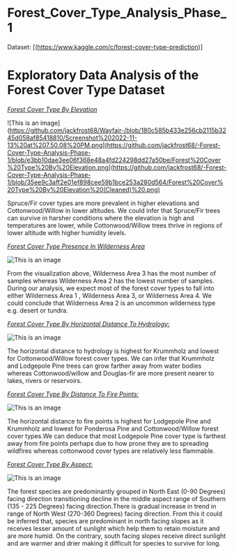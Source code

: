 # Forest_Cover_Type_Analysis_Phase_1

Dataset: [(https://www.kaggle.com/c/forest-cover-type-prediction)]

# Exploratory Data Analysis of the Forest Cover Type Dataset

<ins>*Forest Cover Type By Elevation*</ins>

![This is an image](https://github.com/jackfrost68/Wayfair-/blob/180c585b433e256cb2115b3245d058af85418810/Screenshot%202022-11-13%20at%207.50.08%20PM.png](https://github.com/jackfrost68/-Forest-Cover-Type-Analysis-Phase-1/blob/e3bb10dae3ee06f368e48a4fd224298dd27a50be/Forest%20Cover%20Type%20By%20Elevation.png](https://github.com/jackfrost68/-Forest-Cover-Type-Analysis-Phase-1/blob/35ee9c3aff2e01ef898cee59b1bce253a280d564/Forest%20Cover%20Type%20By%20Elevation%20(Cleaned)%20.png)

Spruce/Fir cover types are more prevalent in higher elevations and Cottonwood/Willow in lower altitudes. We could infer that Spruce/Fir trees can survive in harsher conditions where the elevation is high and temperatures are lower, while Cottonwood/Willow trees thrive in regions of lower altitude with higher humidity levels. 

<ins>*Forest Cover Type Presence In Wilderness Area*</ins>

![This is an image](https://github.com/jackfrost68/Wayfair-/blob/180c585b433e256cb2115b3245d058af85418810/Screenshot%202022-11-13%20at%207.50.08%20PM.png)

From the visualization above, Wilderness Area 3 has the most number of samples whereas Wilderness Area 2 has the lowest number of samples. During our analysis, we expect most of the forest cover types to fall into either Wilderness Area 1 , Wilderness Area 3, or Wilderness Area 4. We could conclude that Wilderness Area 2 is an uncommon wilderness type e.g. desert or tundra. 


<ins>*Forest Cover Type By Horizontal Distance To Hydrology:*</ins>

![This is an image]([https://github.com/jackfrost68/Wayfair-/blob/180c585b433e256cb2115b3245d058af85418810/Screenshot%202022-11-13%20at%207.50.08%20PM.png](https://github.com/jackfrost68/-Forest-Cover-Type-Analysis-Phase-1/blob/35ee9c3aff2e01ef898cee59b1bce253a280d564/Forest%20Cover%20Type%20By%20Horizontal%20Distance%20to%20Hydrology.png))

The horizontal distance to hydrology is highest for Krummholz and lowest for Cottonwood/Willow forest cover types. We can infer that Krummholz and Lodgepole Pine trees can grow farther away from water bodies whereas Cottonwood/willow and Douglas-fir are more present nearer to lakes, rivers or reservoirs. 

<ins>*Forest Cover Type By Distance To Fire Points:*</ins>

![This is an image](https://github.com/jackfrost68/Wayfair-/blob/180c585b433e256cb2115b3245d058af85418810/Screenshot%202022-11-13%20at%207.50.08%20PM.png)

The horizontal distance to fire points is highest for Lodgepole Pine and Krummholz and lowest for Ponderosa Pine and Cottonwood/Willow forest cover types.We can deduce that most Lodgepole Pine cover type is farthest away from fire points perhaps due to how prone they are to spreading wildfires whereas cottonwood cover types are relatively less flammable.

<ins>*Forest Cover Type By Aspect:*</ins>

![This is an image](https://github.com/jackfrost68/Wayfair-/blob/180c585b433e256cb2115b3245d058af85418810/Screenshot%202022-11-13%20at%207.50.08%20PM.png)

The forest species are predominantly grouped in North East (0-90 Degrees) facing direction transitioning decline in the middle aspect range of Southern (135 - 225 Degrees) facing direction.There is gradual increase in trend in range of North West (270-360 Degrees) facing direction. From this it could be inferred that, species are predominant in north facing slopes as it receives lesser amount of sunlight which help them to retain moisture and are more humid. On the contrary, south facing slopes receive direct sunlight and are warmer and drier making it difficult for species to survive for long.
